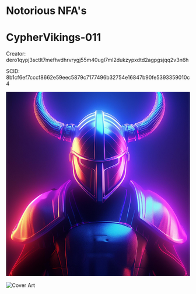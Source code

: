 # Notorious NFA's

# CypherVikings-011

Creator: dero1qypj3sctlt7mefhvdhrvrygj55m40ugl7ml2dukzypxdtd2agpgsjqq2v3n6h

SCID: 8b1cf6ef7cccf8662e59eec5879c7177496b32754e16847b90fe5393359010c4

![Cover Art](https://github.com/Notoriousjoshyb/CypherVikings-011/blob/main/CypherViking-011-IC.png?raw=true)


![Cover Art](https://github.com/Notoriousjoshyb/CypherVikings-NFA/blob/main/CypherViking-CA.png?raw=true)
